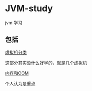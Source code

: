 # JVM-study
jvm 学习

## 包括

[虚拟机分类](https://github.com/MoJieBlog/JVM-study/blob/master/虚拟机分类.md)

这部分其实没什么好学的，就是几个虚拟机

[内存和OOM](https://github.com/MoJieBlog/JVM-study/blob/master/内存和OOM.md)

个人认为是重点
